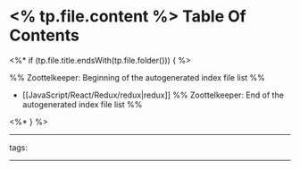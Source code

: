 # <% tp.file.content %> Table Of Contents

<%* if (tp.file.title.endsWith(tp.file.folder())) { %>

%% Zoottelkeeper: Beginning of the autogenerated index file list  %%
-  [[JavaScript/React/Redux/redux|redux]]
%% Zoottelkeeper: End of the autogenerated index file list  %%

<%* } %>

---

tags: 

---
